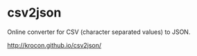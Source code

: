# csv2json
Online converter for CSV (character separated values) to JSON.

http://krocon.github.io/csv2json/
